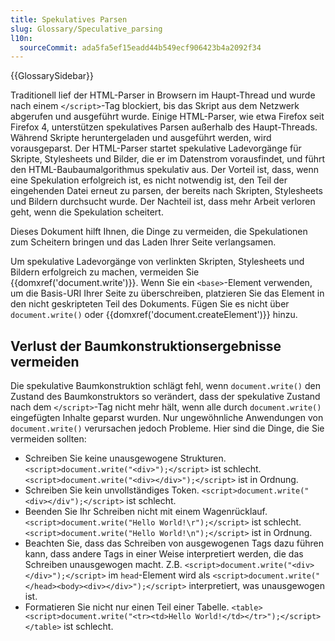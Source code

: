 ```yaml
---
title: Spekulatives Parsen
slug: Glossary/Speculative_parsing
l10n:
  sourceCommit: ada5fa5ef15eadd44b549ecf906423b4a2092f34
---
```


{{GlossarySidebar}}

Traditionell lief der HTML-Parser in Browsern im Haupt-Thread und wurde nach einem `</script>`-Tag blockiert, bis das Skript aus dem Netzwerk abgerufen und ausgeführt wurde. Einige HTML-Parser, wie etwa Firefox seit Firefox 4, unterstützen spekulatives Parsen außerhalb des Haupt-Threads. Während Skripte heruntergeladen und ausgeführt werden, wird vorausgeparst. Der HTML-Parser startet spekulative Ladevorgänge für Skripte, Stylesheets und Bilder, die er im Datenstrom vorausfindet, und führt den HTML-Baubaumalgorithmus spekulativ aus. Der Vorteil ist, dass, wenn eine Spekulation erfolgreich ist, es nicht notwendig ist, den Teil der eingehenden Datei erneut zu parsen, der bereits nach Skripten, Stylesheets und Bildern durchsucht wurde. Der Nachteil ist, dass mehr Arbeit verloren geht, wenn die Spekulation scheitert.

Dieses Dokument hilft Ihnen, die Dinge zu vermeiden, die Spekulationen zum Scheitern bringen und das Laden Ihrer Seite verlangsamen.

Um spekulative Ladevorgänge von verlinkten Skripten, Stylesheets und Bildern erfolgreich zu machen, vermeiden Sie {{domxref('document.write')}}. Wenn Sie ein `<base>`-Element verwenden, um die Basis-URI Ihrer Seite zu überschreiben, platzieren Sie das Element in den nicht geskripteten Teil des Dokuments. Fügen Sie es nicht über `document.write()` oder {{domxref('document.createElement')}} hinzu.

## Verlust der Baumkonstruktionsergebnisse vermeiden

Die spekulative Baumkonstruktion schlägt fehl, wenn `document.write()` den Zustand des Baumkonstruktors so verändert, dass der spekulative Zustand nach dem `</script>`-Tag nicht mehr hält, wenn alle durch `document.write()` eingefügten Inhalte geparst wurden. Nur ungewöhnliche Anwendungen von `document.write()` verursachen jedoch Probleme. Hier sind die Dinge, die Sie vermeiden sollten:

- Schreiben Sie keine unausgewogene Strukturen. `<script>document.write("<div>");</script>` ist schlecht. `<script>document.write("<div></div>");</script>` ist in Ordnung.
- Schreiben Sie kein unvollständiges Token. `<script>document.write("<div></div");</script>` ist schlecht.
- Beenden Sie Ihr Schreiben nicht mit einem Wagenrücklauf. `<script>document.write("Hello World!\r");</script>` ist schlecht. `<script>document.write("Hello World!\n");</script>` ist in Ordnung.
- Beachten Sie, dass das Schreiben von ausgewogenen Tags dazu führen kann, dass andere Tags in einer Weise interpretiert werden, die das Schreiben unausgewogen macht. Z.B. `<script>document.write("<div></div>");</script>` im `head`-Element wird als `<script>document.write("</head><body><div></div>");</script>` interpretiert, was unausgewogen ist.
- Formatieren Sie nicht nur einen Teil einer Tabelle. `<table><script>document.write("<tr><td>Hello World!</td></tr>");</script></table>` ist schlecht.
